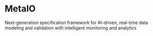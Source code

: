 # MetaIO
Next-generation specification framework for AI-driven, real-time data modeling and validation with intelligent monitoring and analytics
